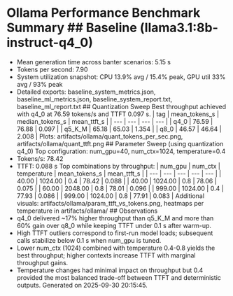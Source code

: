 
# Ollama Performance Benchmark Summary ## Baseline (llama3.1:8b-instruct-q4_0)
- Mean generation time across banter scenarios: 5.15 s
- Tokens per second: 7.90
- System utilization snapshot: CPU 13.9% avg / 15.4% peak, GPU util 33% avg / 93% peak
- Detailed exports: baseline_system_metrics.json, baseline_ml_metrics.json, baseline_system_report.txt, baseline_ml_report.txt ## Quantization Sweep
Best throughput achieved with q4_0 at 76.59 tokens/s and TTFT 0.097 s. | tag | mean_tokens_s | median_tokens_s | mean_ttft_s |
| --- | --- | --- | --- |
| q4_0 | 76.59 | 76.88 | 0.097 |
| q5_K_M | 65.18 | 65.03 | 1.354 |
| q8_0 | 46.57 | 46.64 | 2.008 | Plots: artifacts/ollama/quant_tokens_per_sec.png, artifacts/ollama/quant_ttft.png ## Parameter Sweep (using quantization q4_0)
Top configuration: num_gpu=40, num_ctx=1024, temperature=0.4
- Tokens/s: 78.42
- TTFT: 0.088 s Top combinations by throughput: | num_gpu | num_ctx | temperature | mean_tokens_s | mean_ttft_s |
| --- | --- | --- | --- | --- |
| 40.00 | 1024.00 | 0.4 | 78.42 | 0.088 |
| 40.00 | 1024.00 | 0.8 | 78.06 | 0.075 |
| 60.00 | 2048.00 | 0.8 | 78.01 | 0.096 |
| 999.00 | 1024.00 | 0.4 | 77.93 | 0.086 |
| 999.00 | 1024.00 | 0.8 | 77.91 | 0.083 | Additional visuals: artifacts/ollama/param_ttft_vs_tokens.png, heatmaps per temperature in artifacts/ollama/ ## Observations
- q4_0 delivered ~17% higher throughput than q5_K_M and more than 60% gain over q8_0 while keeping TTFT under 0.1 s after warm-up.
- High TTFT outliers correspond to first-run model loads; subsequent calls stabilize below 0.1 s when num_gpu is tuned.
- Lower num_ctx (1024) combined with temperature 0.4-0.8 yields the best throughput; higher contexts increase TTFT with marginal throughput gains.
- Temperature changes had minimal impact on throughput but 0.4 provided the most balanced trade-off between TTFT and deterministic outputs. Generated on 2025-09-30 20:15:45.
